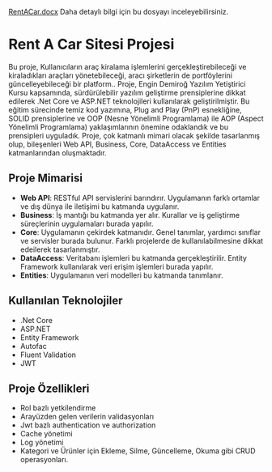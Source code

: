 [RentACar.docx](https://github.com/tahsinemreozturk/ReCapProject2/files/15399763/RentACar.docx) Daha detaylı bilgi için bu dosyayı inceleyebilirsiniz.
# Rent A Car Sitesi Projesi 

Bu proje, Kullanıcıların araç kiralama işlemlerini gerçekleştirebileceği ve kiraladıkları araçları yönetebileceği, aracı şirketlerin de portföylerini güncelleyebileceği bir platform.. Proje, Engin Demiroğ Yazılım Yetiştirici Kursu kapsamında, sürdürülebilir yazılım geliştirme prensiplerine dikkat edilerek .Net Core ve ASP.NET teknolojileri kullanılarak geliştirilmiştir. Bu eğitim sürecinde temiz kod yazımına, Plug and Play (PnP) esnekliğine, SOLID prensiplerine ve OOP (Nesne Yönelimli Programlama) ile AOP (Aspect Yönelimli Programlama) yaklaşımlarının önemine odaklandık ve bu prensipleri uyguladık. Proje, çok katmanlı mimari olacak şekilde tasarlanmış olup, bileşenleri Web API, Business, Core, DataAccess ve Entities katmanlarından oluşmaktadır.

## Proje Mimarisi

- **Web API**: RESTful API servislerini barındırır. Uygulamanın farklı ortamlar ve dış dünya ile iletişimi bu katmanda uygulanır.
- **Business**: İş mantığı bu katmanda yer alır. Kurallar ve iş geliştirme süreçlerinin uygulamaları burada yapılır.
- **Core**: Uygulamanın çekirdek katmanıdır. Genel tanımlar, yardımcı sınıflar ve servisler burada bulunur. Farklı projelerde de kullanılabilmesine dikkat edeilerek tasarlanmıştır.
- **DataAccess**: Veritabanı işlemleri bu katmanda gerçekleştirilir. Entity Framework kullanılarak veri erişim işlemleri burada yapılır. 
- **Entities**: Uygulamanın veri modelleri bu katmanda tanımlanır.

## Kullanılan Teknolojiler

- .Net Core
- ASP.NET
- Entity Framework
- Autofac
- Fluent Validation
- JWT

## Proje Özellikleri

- Rol bazlı yetkilendirme
- Arayüzden gelen verilerin validasyonları
- Jwt bazlı authentication ve authorization
- Cache yönetimi
- Log yönetimi
- Kategori ve Ürünler için Ekleme, Silme, Güncelleme, Okuma gibi CRUD operasyonları.




